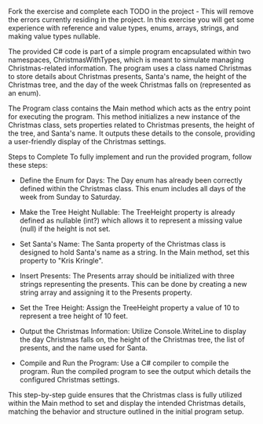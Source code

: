 Fork the exercise and complete each TODO in the project - This will remove the errors currently residing in the project.  In this exercise you will get some experience with reference and value types, enums, arrays, strings, and making value types nullable.

The provided C# code is part of a simple program encapsulated within two namespaces, ChristmasWithTypes, which is meant to simulate managing Christmas-related information. The program uses a class named Christmas to store details about Christmas presents, Santa's name, the height of the Christmas tree, and the day of the week Christmas falls on (represented as an enum).

The Program class contains the Main method which acts as the entry point for executing the program. This method initializes a new instance of the Christmas class, sets properties related to Christmas presents, the height of the tree, and Santa's name. It outputs these details to the console, providing a user-friendly display of the Christmas settings.

Steps to Complete
To fully implement and run the provided program, follow these steps:

   - Define the Enum for Days:
     The Day enum has already been correctly defined within the Christmas class. This enum includes all days of the week from Sunday to Saturday.

   - Make the Tree Height Nullable:
     The TreeHeight property is already defined as nullable (int?) which allows it to represent a missing value (null) if the height is not set.

   - Set Santa's Name:
     The Santa property of the Christmas class is designed to hold Santa's name as a string. In the Main method, set this property to "Kris Kringle".

   - Insert Presents:
     The Presents array should be initialized with three strings representing the presents. This can be done by creating a new string array and assigning it to the Presents property.

   - Set the Tree Height:
     Assign the TreeHeight property a value of 10 to represent a tree height of 10 feet.

   - Output the Christmas Information:
     Utilize Console.WriteLine to display the day Christmas falls on, the height of the Christmas tree, the list of presents, and the name used for Santa.

   - Compile and Run the Program:
     Use a C# compiler to compile the program. Run the compiled program to see the output which details the configured Christmas settings.
     
This step-by-step guide ensures that the Christmas class is fully utilized within the Main method to set and display the intended Christmas details, matching the behavior and structure outlined in the initial program setup.
